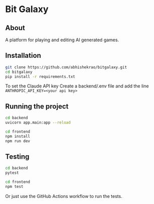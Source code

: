 # Bit Galaxy 

## About

A platform for playing and editing AI generated games.

## Installation

```bash
git clone https://github.com/abhishekrao/bitgalaxy.git
cd bitgalaxy
pip install -r requirements.txt
```

To set the Claude API key
Create a backend/.env file and add the line
`ANTHROPIC_API_KEY=<your api key>`

## Running the project

```bash
cd backend
uvicorn app.main:app --reload
```

```bash
cd frontend
npm install
npm run dev
```

## Testing

```bash
cd backend
pytest
```

```bash
cd frontend
npm test
```

Or just use the GitHub Actions workflow to run the tests.
